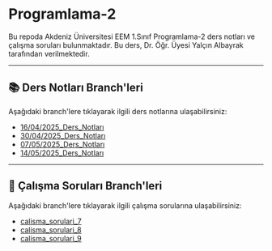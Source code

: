 # Programlama-2
Bu repoda Akdeniz Üniversitesi EEM 1.Sınıf Programlama-2 ders notları ve çalışma soruları bulunmaktadır.
Bu ders, Dr. Öğr. Üyesi Yalçın Albayrak tarafından verilmektedir.

---
## 📚 Ders Notları Branch'leri

Aşağıdaki branch'lere tıklayarak ilgili ders notlarına ulaşabilirsiniz:
- [16/04/2025_Ders_Notları](https://github.com/0ZD3MIR/Programlama-2/tree/16/05/2025_Ders_Notları)
- [30/04/2025_Ders_Notları](https://github.com/0ZD3MIR/Programlama-2/tree/30/05/2025_Ders_Notları)
- [07/05/2025_Ders_Notları](https://github.com/0ZD3MIR/Programlama-2/tree/07/05/2025_Ders_Notları)
- [14/05/2025_Ders_Notları](https://github.com/0ZD3MIR/Programlama-2/tree/14/05/2025_Ders_Notları)
---
## 📝 Çalışma Soruları Branch'leri
Aşağıdaki branch'lere tıklayarak ilgili çalışma sorularına ulaşabilirsiniz:
- [calisma_sorulari_7](https://github.com/0ZD3MIR/Programlama-2/tree/calisma_sorulari_7)
- [calisma_sorulari_8](https://github.com/0ZD3MIR/Programlama-2/tree/calisma_sorulari_8)
- [calisma_sorulari_9](https://github.com/0ZD3MIR/Programlama-2/tree/calisma_sorulari_9)






